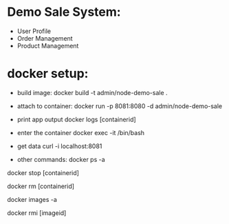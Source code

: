 # Demo Sale System:
- User Profile
- Order Management
- Product Management

# docker setup: 
- build image:
docker build -t admin/node-demo-sale .

- attach to container:
docker run -p 8081:8080 -d admin/node-demo-sale

- print app output
docker logs [containerid]

- enter the container
docker exec -it <container id> /bin/bash

- get data
curl -i localhost:8081

- other commands:
docker ps -a 

docker stop [containerid]

docker rm [containerid]


docker images -a

docker rmi [imageid]
